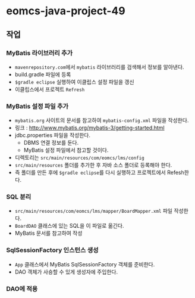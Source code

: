 # eomcs-java-project-49

## 작업

### MyBatis 라이브러리 추가

- `mavenrepository.com`에서 `mybatis` 라이브러리를 검색해서 정보를 알아낸다.
- build.gradle 파일에 등록
- `$gradle eclipse` 실행하여 이클립스 설정 파일을 갱신
- 이클립스에서 프로젝트 `Refresh`

### MyBatis 설정 파일 추가

- `mybatis.org` 사이트의 문서를 참고하여 `mybatis-config.xml` 파일을 작성한다.
- 링크 : http://www.mybatis.org/mybatis-3/getting-started.html
- jdbc.properties 파일을 작성한다.
    - DBMS 연결 정보를 둔다.
    - MyBatis 설정 파일에서 참고할 것이다.
- 디렉토리는 `src/main/resources/com/eomcs/lms/config`
- `src/main/resources` 폴더를 추가한 후 자바 소스 폴더로 등록해야 한다.
- 즉 폴더를 만든 후에 `$gradle eclipse`를 다시 실행하고 프로젝트에서 Refesh한다.

### SQL 분리

- `src/main/resources/com/eomcs/lms/mapper/BoardMapper.xml` 파일 작성한다.
- `BoardDAO` 클래스에 있는 SQL을 이 파일로 옮긴다.
-  MyBatis 문서를 참고하여 작성

### SqlSessionFactory 인스턴스 생성

- `App` 클래스에서 MyBatis SqlSessionFactory 객체를 준비한다.
- DAO 객체가 사숑할 수 있게 생성자에 주입한다.

### DAO에 적용